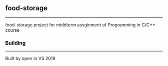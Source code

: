 ## **food-storage**

---

food-storage project for middterm assginment of Programming in C/C++ course

### Building

---

Built by open in VS 2019
